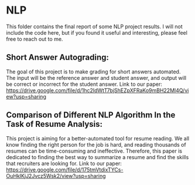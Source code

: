 # NLP
This folder contains the final report of some NLP project results.
I will not include the code here, but if you found it useful and interesting, please feel free to reach out to me.

## Short Answer Autograding:

The goal of this project is to make grading for short answers automated. The input will be the reference answer and student answer, and output will be correct or incorrect for the student answer. Link to our paper: https://drive.google.com/file/d/1hc2IdWtT7bjShEZpXFRaKo9mBH22Ml4Q/view?usp=sharing

## Comparison of Different NLP Algorithm In the Task of Resume Analysis:

This project is aiming for a better-automated tool for resume reading. We all know finding the right person for the job is hard, and reading thousands of resumes can be time-consuming and ineffective. Therefore, this paper is dedicated to finding the best way to summarize a resume and find the skills that recruiters are looking for. Link to our paper: https://drive.google.com/file/d/175tmVtdixTYCs-OuHkIKjJ2Jvcz5Wsk2/view?usp=sharing
